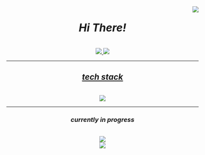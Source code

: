 <img align="right" src="https://visitor-badge.laobi.icu/badge?page_id=mompho.mompho"/>
<h1 align="center"><i>Hi There!</i></h1>

<br/>

<div align="center">
  
</div>

<div align="center">
  <a href="mailto:mpho.khoza29@gmail.com">
    <img src="https://img.shields.io/badge/Gmail-333333?style=for-the-badge&logo=gmail&logoColor=red"/>
  </a>
  <a href="https://www.linkedin.com/in/mpho-khoza-3a60512b7?utm_source=share&utm_campaign=share_via&utm_content=profile&utm_medium=ios_app
">
    <img src="https://img.shields.io/badge/LinkedIn-333333?style=for-the-badge&logo=linkedin&logoColor=red"/>

</div>

<hr/>

<h2 align="center"> <i>tech stack</i> </h2>
<br/>
<div align="center">
    <a href="https://skillicons.dev">
        <img src="https://skillicons.dev/icons?i=html,css" />
    </a>
<hr/>
<h3 align="center"><i>currently in progress</i></h3>
<br/>
<div align="center">
    <a href="https://skillicons.dev">
        <img src="https://skillicons.dev/icons?i=javascript,php,wordpress,react" /> <br>
      <img src="https://skillicons.dev/icons?i=nextjs,nodejs"/>
    </a>
</div>
    
